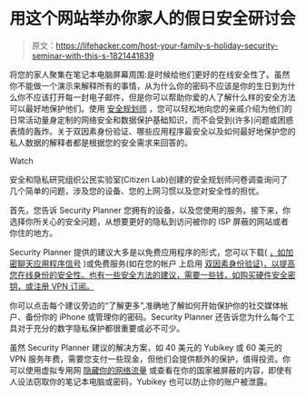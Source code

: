 # 用这个网站举办你家人的假日安全研讨会

> 原文：<https://lifehacker.com/host-your-family-s-holiday-security-seminar-with-this-s-1821441839>

将您的家人聚集在笔记本电脑屏幕周围:是时候给他们更好的在线安全性了。虽然你不能做一个演示来解释所有的事情，从为什么你的密码不应该是你的生日到为什么你不应该打开每一封电子邮件，但是你可以帮助你爱的人了解什么样的安全方法可以最好地保护他们。使用 [安全规划师](https://lifehacker.com/the-beginners-guide-to-vpns-1819912770) ，您可以轻松地向您的亲戚介绍为他们的日常活动量身定制的网络安全和数据保护基础知识，而不会受到(许多)问题或困惑表情的轰炸。关于双因素身份验证、哪些应用程序最安全以及如何最好地保护您的私人数据的解释者都是根据您的安全需求来回答的。

Watch

安全和隐私研究组织公民实验室(Citizen Lab)创建的安全规划师问卷调查询问了几个简单的问题，涉及您的设备、您的上网习惯以及您对安全性的担忧。

首先，您告诉 Security Planner 您拥有的设备，以及您使用的服务。接下来，你选择你所关心的安全问题，从想要更好的隐私到访问被你的 ISP 屏蔽的网站或者你住的地方。

Security Planner 提供的建议大多是以免费应用程序的形式，您可以下载( [，如加密聊天应用程序信号](https://lifehacker.com/how-to-use-signal-without-revealing-your-private-phone-1818996580) )或免费服务(如在您的帐户 上启用 [双因素身份验证)，以提高您在线身份的安全性。也有一些安全方法的建议，需要一些钱，如购买硬件安全密钥，或注册 VPN 订阅。](https://lifehacker.com/plug-the-security-holes-in-your-two-factor-authenticati-1798403323)

你可以点击每个建议旁边的“了解更多”,准确地了解如何开始保护你的社交媒体帐户、备份你的 iPhone 或管理你的密码。Security Planner 还告诉您为什么每个工具对于充分的数字隐私保护都很重要或必不可少。

虽然 Security Planner 建议的解决方案，如 40 美元的 Yubikey 或 60 美元的 VPN 服务年费，需要您支付一些现金，但他们会提供额外的保护，值得投资。你可以使用虚拟专用网 [隐藏你的网络流量](https://lifehacker.com/the-beginners-guide-to-vpns-1819912770) 或查看在你的国家被屏蔽的内容，即使有人设法窃取你的笔记本电脑或密码，Yubikey 也可以防止你的账户被泄露。